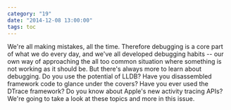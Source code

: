 ```yaml
---
category: "19"
date: "2014-12-08 13:00:00"
tags: toc
---
```


We're all making mistakes, all the time. Therefore debugging is a core part of what we do every day, and we've all developed debugging habits -- our own way of approaching the all too common situation where something is not working as it should be. But there's always more to learn about debugging. Do you use the potential of LLDB? Have you disassembled framework code to glance under the covers? Have you ever used the DTrace framework? Do you know about Apple's new activity tracing APIs? We're going to take a look at these topics and more in this issue.
